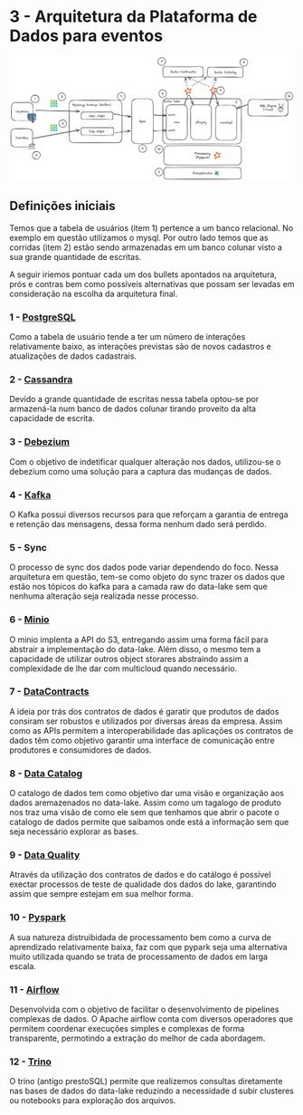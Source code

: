 # 3 - Arquitetura da Plataforma de Dados para eventos
![alt text](image.png "Streaming Data Architecture")

## Definições iniciais
Temos que a tabela de usuários (item 1) pertence a um banco relacional. No exemplo em questão utilizamos o mysql. Por outro lado temos que as corridas (item 2) estão sendo armazenadas em um banco colunar visto a sua grande quantidade de escritas.

A seguir iriemos pontuar cada um dos bullets apontados na arquitetura, prós e contras bem como possíveis alternativas que possam ser levadas em consideração na escolha da arquitetura final.

### 1 - [PostgreSQL](https://www.postgresql.org/)
Como a tabela de usuário tende a ter um número de interações relativamente baixo, as interações previstas são de novos cadastros e atualizações de dados cadastrais.


### 2 - [Cassandra](https://cassandra.apache.org)
Devido a grande quantidade de escritas nessa  tabela optou-se por armazená-la num banco de dados colunar tirando proveito da alta capacidade de escrita. 

### 3 - [Debezium](https://debezium.io/)
Com o objetivo de indetificar qualquer alteração nos dados, utilizou-se o debezium como uma solução para a captura das mudanças de dados.

### 4 - [Kafka](https://kafka.apache.org/)
O Kafka possui diversos recursos para que reforçam a garantia de entrega e retenção das mensagens, dessa forma nenhum dado será perdido.

### 5 - Sync
O processo de sync dos dados pode variar dependendo do foco. Nessa arquitetura em questão, tem-se como objeto do sync trazer os dados que estão nos tópicos do kafka para a camada raw do data-lake sem que nenhuma alteração seja realizada nesse processo.

### 6 - [Minio](https://min.io)
O minio implenta a API do S3, entregando assim uma forma fácil para abstrair a implementação do data-lake. Além disso, o mesmo tem a capacidade de utilizar outros object storares abstraindo assim a complexidade de lhe dar com multicloud quando necessário.

### 7 - [DataContracts](https://datacontract.com/)
A ideia por trás dos contratos de dados é garatir que produtos de dados consiram ser robustos e utilizados por diversas áreas da empresa. Assim como as APIs permitem a interoperabilidade das aplicações os contratos de dados têm como objetivo garantir uma interface de comunicação entre produtores e consumidores de dados.

### 8 - [Data Catalog](https://www.unitycatalog.io/)
O catalogo de dados tem como objetivo dar uma visão e organização aos dados aremazenados no data-lake. Assim como um tagalogo de produto nos traz uma visão de como ele sem que tenhamos que abrir o pacote o catalogo de dados permite que saibamos onde está a informação sem que seja necessário explorar as bases.


### 9 - [Data Quality]()
Através da utilização dos contratos de dados e do catálogo é possível exectar processos de teste de qualidade dos dados do lake, garantindo assim que sempre estejam em sua melhor forma.

### 10 - [Pyspark](https://spark.apache.org/docs/latest/api/python/index.html)
A sua natureza distruibidada de processamento bem como a curva de aprendizado relativamente baixa, faz com que pypark seja uma alternativa muito utilizada quando se trata de processamento de dados em larga escala.

### 11 - [Airflow](https://airflow.apache.org/)
Desenvolvida com o objetivo de facilitar o desenvolvimento de pipelines complexas de dados. O Apache airflow conta com diversos operadores que permitem coordenar execuções simples e complexas de forma transparente, permotindo a extração do melhor de cada abordagem. 

### 12 - [Trino](https://trino.io/)
O trino (antigo prestoSQL) permite que realizemos consultas diretamente nas bases de dados do data-lake reduzindo a necessidade d subir clusteres ou notebooks para exploração dos arquivos.